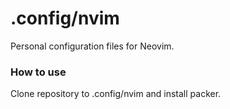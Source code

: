 # .config/nvim

Personal configuration files for Neovim.

### How to use

Clone repository to .config/nvim and install packer.

